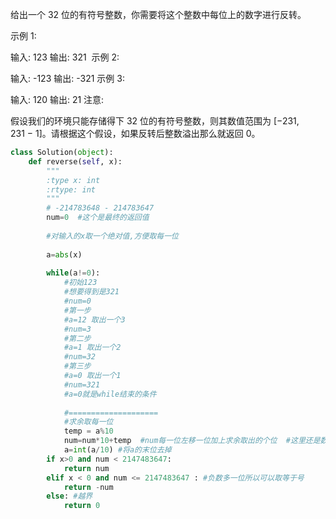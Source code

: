 给出一个 32 位的有符号整数，你需要将这个整数中每位上的数字进行反转。

示例 1:

输入: 123
输出: 321
 示例 2:

输入: -123
输出: -321
示例 3:

输入: 120
输出: 21
注意:

假设我们的环境只能存储得下 32 位的有符号整数，则其数值范围为 [−231,  231 − 1]。请根据这个假设，如果反转后整数溢出那么就返回 0。

```python
class Solution(object):
    def reverse(self, x):
        """
        :type x: int
        :rtype: int
        """
        # -214783648 - 214783647
        num=0  #这个是最终的返回值
        
        #对输入的x取一个绝对值,方便取每一位
        
        a=abs(x)
        
        while(a!=0):
            #初始123
            #想要得到是321
            #num=0
            #第一步
            #a=12 取出一个3
            #num=3
            #第二步
            #a=1 取出一个2
            #num=32
            #第三步
            #a=0 取出一个1
            #num=321
            #a=0就是while结束的条件
            
            #====================
            #求余取每一位
            temp = a%10
            num=num*10+temp  #num每一位左移一位加上求余取出的个位  #这里还是数字运算的好处就是不用考虑末位是0的情况
            a=int(a/10) #将a的末位去掉
        if x>0 and num < 2147483647:
            return num
        elif x < 0 and num <= 2147483647 : #负数多一位所以可以取等于号
            return -num
        else: #越界
            return 0
```

